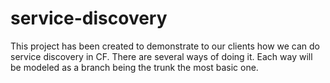 # service-discovery
This project has been created to demonstrate to our clients how we can do service discovery in CF. There are several ways of doing it. Each way will be modeled as a branch being the trunk the most basic one.
